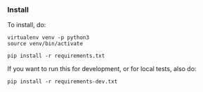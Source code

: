 ### Install

To install, do:

	virtualenv venv -p python3
	source venv/bin/activate

	pip install -r requirements.txt

If you want to run this for development, or for local tests, also do:

	pip install -r requirements-dev.txt
